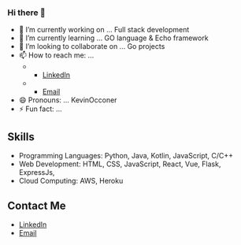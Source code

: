 ### Hi there 👋



- 🔭 I’m currently working on ... Full stack development
- 🌱 I’m currently learning ... GO language & Echo framework
- 👯 I’m looking to collaborate on ... Go projects
- 📫 How to reach me: ...
  - * [LinkedIn](https://www.linkedin.com/in/varepalli/)
  - * [Email](mailto:avs.pavan@gmail.com)
- 😄 Pronouns: ... KevinOcconer
- ⚡ Fun fact: ... 

## Skills

* Programming Languages: Python, Java, Kotlin, JavaScript, C/C++
* Web Development: HTML, CSS, JavaScript, React, Vue, Flask, ExpressJs, 
* Cloud Computing: AWS, Heroku


## Contact Me

* [LinkedIn](https://www.linkedin.com/in/varepalli/)
* [Email](mailto:avs.pavan@gmail.com)


